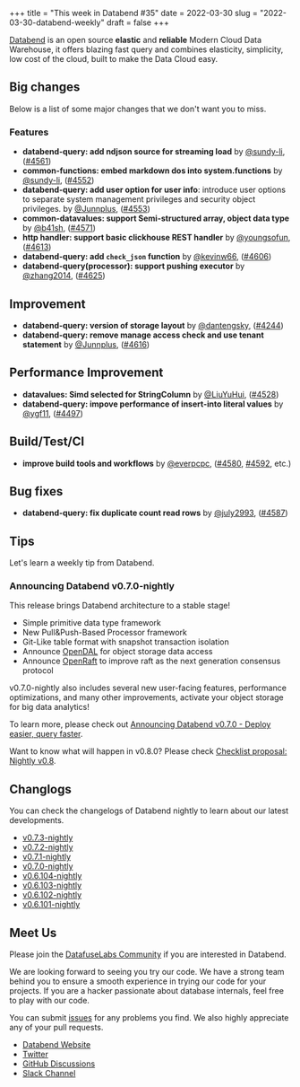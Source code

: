 +++
title = "This week in Databend #35"
date = 2022-03-30
slug = "2022-03-30-databend-weekly"
draft = false
+++

[Databend](https://github.com/datafuselabs/databend) is an open source **elastic** and **reliable** Modern Cloud Data Warehouse, it offers blazing fast query and combines elasticity, simplicity, low cost of the cloud, built to make the Data Cloud easy.

## Big changes

Below is a list of some major changes that we don't want you to miss.

### Features

- **databend-query: add ndjson source for streaming load** by [@sundy-li](https://github.com/sundy-li), ([#4561](https://github.com/datafuselabs/databend/pull/4561))
- **common-functions: embed markdown dos into system.functions** by [@sundy-li](https://github.com/sundy-li), ([#4552](https://github.com/datafuselabs/databend/pull/4552))
- **databend-query: add user option for user info**: introduce user options to separate system management privileges and security object privileges. by [@Junnplus](https://github.com/Junnplus), ([#4553](https://github.com/datafuselabs/databend/pull/4553))
- **common-datavalues: support Semi-structured array, object data type** by [@b41sh](https://github.com/b41sh), ([#4571](https://github.com/datafuselabs/databend/pull/4571))
- **http handler: support basic clickhouse REST handler** by [@youngsofun](https://github.com/youngsofun), ([#4613](https://github.com/datafuselabs/databend/pull/4613))
- **databend-query: add `check_json` function** by [@kevinw66](https://github.com/kevinw66), ([#4606](https://github.com/datafuselabs/databend/pull/4606))
- **databend-query(processor): support pushing executor** by [@zhang2014](https://github.com/zhang2014), ([#4625](https://github.com/datafuselabs/databend/pull/4625))

## Improvement

- **databend-query: version of storage layout** by [@dantengsky](https://github.com/dantengsky), ([#4244](https://github.com/datafuselabs/databend/pull/4244))
- **databend-query: remove manage access check and use tenant statement** by [@Junnplus](https://github.com/Junnplus), ([#4616](https://github.com/datafuselabs/databend/pull/4616))

## Performance Improvement

- **datavalues: Simd selected for StringColumn** by [@LiuYuHui](https://github.com/LiuYuHui), ([#4528](https://github.com/datafuselabs/databend/pull/4528))
- **databend-query: impove performance of insert-into literal values** by [@ygf11](https://github.com/ygf11), ([#4497](https://github.com/datafuselabs/databend/pull/4497))


## Build/Test/CI

- **improve build tools and workflows** by [@everpcpc](https://github.com/everpcpc), ([#4580](https://github.com/datafuselabs/databend/pull/4580), [#4592](https://github.com/datafuselabs/databend/pull/4592), etc.)

## Bug fixes

- **databend-query: fix duplicate count read rows** by [@july2993](https://github.com/july2993), ([#4587](https://github.com/datafuselabs/databend/pull/4587))

## Tips

Let's learn a weekly tip from Databend.

### Announcing Databend v0.7.0-nightly

This release brings Databend architecture to a stable stage!

- Simple primitive data type framework
- New Pull&Push-Based Processor framework
- Git-Like table format with snapshot transaction isolation
- Announce [OpenDAL](https://github.com/datafuselabs/opendal) for object storage data access
- Announce [OpenRaft](https://github.com/datafuselabs/openraft) to improve raft as the next generation consensus protocol

v0.7.0-nightly also includes several new user-facing features, performance optimizations, and many other improvements, activate your object storage for big data analytics!

To learn more, please check out [Announcing Databend v0.7.0 - Deploy easier, query faster](https://databend.rs/blog/databend-0-7-0-release).

Want to know what will happen in v0.8.0? Please check [Checklist proposal: Nightly v0.8](https://github.com/datafuselabs/databend/issues/4591).


## Changlogs

You can check the changelogs of Databend nightly to learn about our latest developments.

- [v0.7.3-nightly](https://github.com/datafuselabs/databend/releases/tag/v0.7.3-nightly)
- [v0.7.2-nightly](https://github.com/datafuselabs/databend/releases/tag/v0.7.2-nightly)
- [v0.7.1-nightly](https://github.com/datafuselabs/databend/releases/tag/v0.7.1-nightly)
- [v0.7.0-nightly](https://github.com/datafuselabs/databend/releases/tag/v0.7.0-nightly)
- [v0.6.104-nightly](https://github.com/datafuselabs/databend/releases/tag/v0.6.104-nightly)
- [v0.6.103-nightly](https://github.com/datafuselabs/databend/releases/tag/v0.6.103-nightly)
- [v0.6.102-nightly](https://github.com/datafuselabs/databend/releases/tag/v0.6.102-nightly)
- [v0.6.101-nightly](https://github.com/datafuselabs/databend/releases/tag/v0.6.101-nightly)

## Meet Us

Please join the [DatafuseLabs Community](https://github.com/datafuselabs/) if you are interested in Databend.

We are looking forward to seeing you try our code. We have a strong team behind you to ensure a smooth experience in trying our code for your projects.
If you are a hacker passionate about database internals, feel free to play with our code.

You can submit [issues](https://github.com/datafuselabs/databend/issues) for any problems you find. We also highly appreciate any of your pull requests.

- [Databend Website](https://databend.rs)
- [Twitter](https://twitter.com/Datafuse_Labs)
- [GitHub Discussions](https://github.com/datafuselabs/databend/discussions)
- [Slack Channel](https://link.databend.rs/join-slack)
